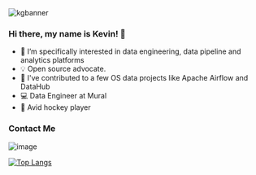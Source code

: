 <img src="https://github.com/khgould/khgould/assets/39738698/86965168-c8da-4c21-95a2-2b3438b77c89" alt="kgbanner">

### Hi there, my name is Kevin! 👋

- 🔭 I’m specifically interested in data engineering, data pipeline and analytics platforms
- 💡 Open source advocate.
- 🔎 I've contributed to a few OS data projects like Apache Airflow and DataHub
- 💻 Data Engineer at Mural
- :ice_hockey: Avid hockey player

### Contact Me
![[image](https://img.shields.io/badge/LinkedIn-0077B5?style=for-the-badge&logo=linkedin&logoColor=white)](https://linkedin.com/in/kevin-gould1)

[![Top Langs](https://github-readme-stats.vercel.app/api/top-langs/?username=khgould&layout=compact)](https://github.com/khgould)

